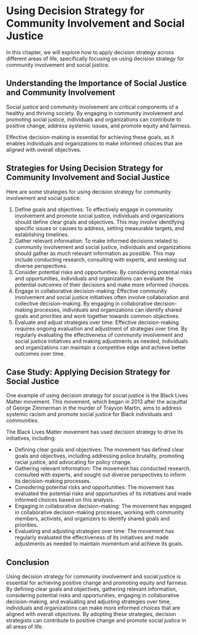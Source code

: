 Using Decision Strategy for Community Involvement and Social Justice
==========================================================================================================================================

In this chapter, we will explore how to apply decision strategy across different areas of life, specifically focusing on using decision strategy for community involvement and social justice.

Understanding the Importance of Social Justice and Community Involvement
------------------------------------------------------------------------

Social justice and community involvement are critical components of a healthy and thriving society. By engaging in community involvement and promoting social justice, individuals and organizations can contribute to positive change, address systemic issues, and promote equity and fairness.

Effective decision-making is essential for achieving these goals, as it enables individuals and organizations to make informed choices that are aligned with overall objectives.

Strategies for Using Decision Strategy for Community Involvement and Social Justice
-----------------------------------------------------------------------------------

Here are some strategies for using decision strategy for community involvement and social justice:

1. Define goals and objectives: To effectively engage in community involvement and promote social justice, individuals and organizations should define clear goals and objectives. This may involve identifying specific issues or causes to address, setting measurable targets, and establishing timelines.
2. Gather relevant information: To make informed decisions related to community involvement and social justice, individuals and organizations should gather as much relevant information as possible. This may include conducting research, consulting with experts, and seeking out diverse perspectives.
3. Consider potential risks and opportunities: By considering potential risks and opportunities, individuals and organizations can evaluate the potential outcomes of their decisions and make more informed choices.
4. Engage in collaborative decision-making: Effective community involvement and social justice initiatives often involve collaboration and collective decision-making. By engaging in collaborative decision-making processes, individuals and organizations can identify shared goals and priorities and work together towards common objectives.
5. Evaluate and adjust strategies over time: Effective decision-making requires ongoing evaluation and adjustment of strategies over time. By regularly evaluating the effectiveness of community involvement and social justice initiatives and making adjustments as needed, individuals and organizations can maintain a competitive edge and achieve better outcomes over time.

Case Study: Applying Decision Strategy for Social Justice
---------------------------------------------------------

One example of using decision strategy for social justice is the Black Lives Matter movement. This movement, which began in 2013 after the acquittal of George Zimmerman in the murder of Trayvon Martin, aims to address systemic racism and promote social justice for Black individuals and communities.

The Black Lives Matter movement has used decision strategy to drive its initiatives, including:

* Defining clear goals and objectives: The movement has defined clear goals and objectives, including addressing police brutality, promoting racial justice, and advocating for policy change.
* Gathering relevant information: The movement has conducted research, consulted with experts, and sought out diverse perspectives to inform its decision-making processes.
* Considering potential risks and opportunities: The movement has evaluated the potential risks and opportunities of its initiatives and made informed choices based on this analysis.
* Engaging in collaborative decision-making: The movement has engaged in collaborative decision-making processes, working with community members, activists, and organizers to identify shared goals and priorities.
* Evaluating and adjusting strategies over time: The movement has regularly evaluated the effectiveness of its initiatives and made adjustments as needed to maintain momentum and achieve its goals.

Conclusion
----------

Using decision strategy for community involvement and social justice is essential for achieving positive change and promoting equity and fairness. By defining clear goals and objectives, gathering relevant information, considering potential risks and opportunities, engaging in collaborative decision-making, and evaluating and adjusting strategies over time, individuals and organizations can make more informed choices that are aligned with overall objectives. By adopting these strategies, decision strategists can contribute to positive change and promote social justice in all areas of life.
